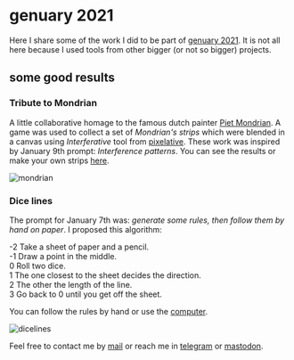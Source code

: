 # genuary 2021

Here I share some of the work I did to be part of [genuary 2021](htps://genuary2021.github.io). It is not all
here because I used tools from other bigger (or not so bigger) projects.  

## some good results

### Tribute to Mondrian

A little collaborative homage to the famous dutch painter [Piet Mondrian](https://en.wikipedia.org/wiki/Piet_Mondrian).
A game was used to collect a set of *Mondrian's strips* which were blended in a canvas using *Interferative* tool from
[pixelative](https://gitlab.com/azarte/pixelative). These work was inspired by January 9th prompt:
*Interference patterns*. You can see the results or make your own strips
[here](https://azarte.gitlab.io/eng/metamondrian.html).  

![mondrian](https://gitlab.com/rodrigovalla/genuary2021/-/raw/master/assets/img/tributetomondrian.jpg)

### Dice lines

The prompt for January 7th was: *generate some rules, then follow them by hand on paper*. I proposed this algorithm:

-2 Take a sheet of paper and a pencil.  
-1 Draw a point in the middle.  
0 Roll two dice.  
1 The one closest to the sheet decides the direction.  
2 The other the length of the line.  
3 Go back to 0 until you get off the sheet.  

You can follow the rules by hand or use the [computer](https://azarte.gitlab.io/scripts/dicelines.html).  

![dicelines](https://gitlab.com/rodrigovalla/genuary2021/-/raw/master/assets/img/dicelines.jpg)

Feel free to contact me by [mail](mailto:rodrigovalla@protonmail.ch) or reach me in
[telegram](https://t.me/rvalla) or [mastodon](https://fosstodon.org/@rvalla).
